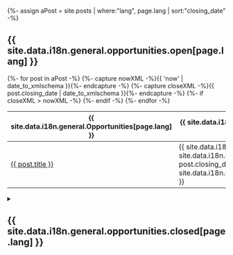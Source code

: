 {%- assign aPost = site.posts | where:"lang", page.lang | sort:"closing_date" -%}

<link rel='stylesheet' href='../assets/css/gridify.css' />

<!-- Filter dropdowns -->
<!-- Commenting out the filter for now until we have enough opportunities to warrant it
  <details open>
    <summary><h4 class="h4">{{ site.data.i18n.general.filterOptions[page.lang] }}</h4></summary>
    <form class="wb-tables-filter form-inline" data-bind-to="dataset-filter">
    <div class="row">
      <div class="form-group col-md-4">
        <label for="dt_status">{{ site.data.i18n.general.opportunities.status[page.lang] }}</label>
        <select class="form-control" id="dt_status" name="dt_status" data-column="1">
          <option value="">&nbsp;</option>
          <option value="{{ site.data.i18n.general.opportunities.open[page.lang] }}">{{ site.data.i18n.general.opportunities.open[page.lang] }}</option>
          <option value="{{ site.data.i18n.general.opportunities.closed[page.lang] }}">{{ site.data.i18n.general.opportunities.closed[page.lang] }}</option>
        </select>
      </div>
      <div class="form-group col-md-4">
        <label for="dt_skills">{{ site.data.i18n.general.opportunities.skill[page.lang] }}</label>
        <select class="form-control" id="dt_skills" name="dt_skills" data-column="5">
          <option value="">&nbsp;</option>
          {%- assign skills_arr = "" | split: ',' -%}
          {%- for post in aPost -%}
            {%- assign skills_arr1 = post.skills | split: ',' -%}
            {%- for skill in skills_arr1 -%}
              {%- assign skills_arr = skills_arr | push: skill -%}
            {%- endfor -%}
          {%- endfor -%}
          {%- assign skills_arr = skills_arr | uniq -%}
          {%- for skills in skills_arr -%}
            <option value="{{ skills }}">{{ skills }}</option>
          {%- endfor -%}
        </select>
      </div>
      <div class="form-group col-md-4">
          <button type="submit" class="btn btn-primary" aria-controls="dataset-filter">{{ site.data.i18n.general.filter[page.lang] }}</button>
          <button type="reset" class="btn btn-default">{{ site.data.i18n.general.clear[page.lang] }}</button>
      </div>
    </div>
    </form>
  </details>
-->
<div class="row">

  <h2>{{ site.data.i18n.general.opportunities.open[page.lang] }}</h2>
  <!-- Data Table open opportunities-->

  <div class="mrgn-bttm-lg">
    <table class="wb-tables tbl-gridify" id="dataset-filter" data-wb-tables='{"order": [3, "desc"], "language": {"emptyTable": "{{ site.data.i18n.general.opportunities.noOpen[page.lang] }}"}, "searching": false, "columnDefs": [{"targets": [], "visible": false}], "paging": false, "info": false}'>
      <thead>
        <tr>
          <th>{{ site.data.i18n.general.Opportunities[page.lang] }}</th>
          <th>{{ site.data.i18n.general.opportunities.closing[page.lang] }}</th>
          <th>{{ site.data.i18n.general.opportunities.value[page.lang] }}</th>
          <th>{{ site.data.i18n.general.opportunities.short_desc[page.lang] }}</th>
          <th>{{ site.data.i18n.general.opportunities.skills[page.lang] }}</th>
        </tr>
      </thead>
      <tbody class="row wb-eqht">
        {%- for post in aPost -%}
          {%- capture nowXML -%}{{ 'now' | date_to_xmlschema }}{%- endcapture -%}
          {%- capture closeXML -%}{{ post.closing_date | date_to_xmlschema }}{%- endcapture -%}
            {%- if closeXML > nowXML -%}
              <tr class="col-xs-12 col-md-6">
                <td><a class="post-link" href="{{ post.url | prepend: site.baseurl }}">{{ post.title }}</a></td>
                <td>
                <span class="label label-success">{{ site.data.i18n.general.opportunities.open[page.lang] }}</span>
                {{ site.data.i18n.general.opportunities.closing[page.lang] }}:&nbsp;{{ post.closing_date | date: "%Y-%m-%d %H:%M" }}, {{ site.data.i18n.general.opportunities.easternTime[page.lang] }}&nbsp;
                </td>
                <td>{{ post.value }}</td>
                <td>{{ post.short_desc }}</td>
                <td>{{ site.data.i18n.general.opportunities.skills[page.lang] }}:&nbsp;
                {%- assign skills = post.skills | split: ", " -%}
                {%- for skill in skills -%}
                  <span class="label label-primary">{{ skill }}</span>&nbsp;
                {%- endfor -%}
                </td>
              </tr>
            {%- endif -%}
        {%- endfor -%}
      </tbody>
    </table>
  </div>

  <details>
    <summary><h2>{{ site.data.i18n.general.opportunities.closed[page.lang] }}</h2></summary>
    <div class="mrgn-bttm-lg">
      <table class="wb-tables tbl-gridify" data-wb-tables='{"order": [3, "desc"], "language": {"emptyTable": "{{ site.data.i18n.general.opportunities.noClosed[page.lang] }}"}, "searching": false, "columnDefs": [{"targets": [], "visible": false}], "paging": false, "info": false}'>
        <thead>
          <tr>
            <th>{{ site.data.i18n.general.Opportunities[page.lang] }}</th>
            <th>{{ site.data.i18n.general.opportunities.closing[page.lang] }}</th>
            <th>{{ site.data.i18n.general.opportunities.value[page.lang] }}</th>
            <th>{{ site.data.i18n.general.opportunities.short_desc[page.lang] }}</th>
            <th>{{ site.data.i18n.general.opportunities.skills[page.lang] }}</th>
          </tr>
        </thead>
        <tbody class="row wb-eqht">
          {%- for post in aPost -%}
            {%- capture nowXML -%}{{ 'now' | date_to_xmlschema }}{%- endcapture -%}
            {%- capture closeXML -%}{{ post.closing_date | date_to_xmlschema }}{%- endcapture -%}
            {%- if closeXML < nowXML -%}
              <tr class="col-xs-12 col-md-6">
                <td><a class="post-link" href="{{ post.url | prepend: site.baseurl }}">{{ post.title }}</a></td>
                <td>
                <span class="label label-danger">{{ site.data.i18n.general.opportunities.closed[page.lang] }}</span>
                  {{ site.data.i18n.general.opportunities.closed[page.lang] }}:&nbsp;{{ post.closing_date | date: "%Y-%m-%d" }}
                </td>
                <td>{{ post.value }}</td>
                <td>{{ post.short_desc }}</td>
                <td>{{ site.data.i18n.general.opportunities.skills[page.lang] }}:&nbsp;
                {%- assign skills = post.skills | split: ", " -%}
                {%- for skill in skills -%}
                  <span class="label label-primary">{{ skill }}</span>&nbsp;
                {%- endfor -%}
                </td>
              </tr>
            {%- endif -%}
          {%- endfor -%}
        </tbody>
      </table>
    </div>
  </details>
</div>
